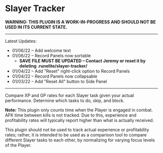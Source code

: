 # Slayer Tracker

**WARNING: THIS PLUGIN IS A WORK-IN-PROGRESS AND SHOULD NOT BE USED IN ITS CURRENT STATE.**

---
Latest Updates:
* 01/06/22 – Add welcome text
* 01/06/22 – Record Panels now sortable
  * **SAVE FILE MUST BE UPDATED – Contact Jeremy or reset it by deleting .runelite/slayer-tracker/**
* 01/04/22 – Add "Reset" right-click option to Record Panels
* 01/04/22 – Record Panels now collapsable
* 01/03/22 – Add "Reset All" button to Side Panel
---
Compare XP and GP rates for each Slayer task given your actual performance. Determine which tasks to do, skip, and block.

**Note:** This plugin only counts time when the Player is engaged in combat. AFK time between kills is not tracked. Due to this, experience and profitability rates will typically report higher than what is actually received.

This plugin should not be used to track actual experience or profitability rates; rather, it is intended to be used as a comparison tool to compare different Slayer tasks to each other, by normalizing for varying focus levels of the Player.